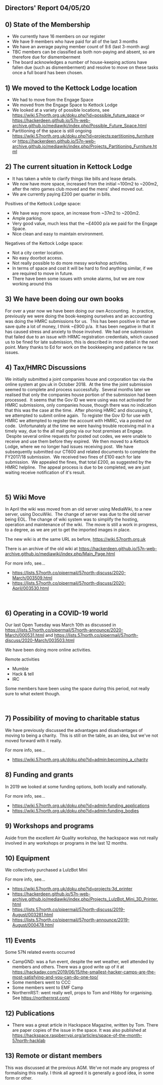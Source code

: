 Directors' Report 04/05/20
----------------



## 0) State of the Membership
* We currently have 16 members on our register
* We have 9 members who have paid for all of the last 3 months
* We have an average paying member count of 9.6 (last 3-month avg)
* TBC members can be classified as both non-paying and absent, so are therefore due for dismemberment 
* The board acknowledges a number of house-keeping actions have fallen due (such as dismemberment) and resolve to move on these tasks once a full board has been chosen.
 
 
 
## 1) We moved to the Kettock Lodge location
* We had to move from the Engage Space
* We moved from the Engage Space to Kettock Lodge
* We looked at a variety of possible locations, see https://wiki.57north.org.uk/doku.php?id=possible_future_space  or https://hackerdeen.github.io/57n-web-archive.github.io/mediawiki/index.php/Possible_Future_Space.html
* Partitioning of the space is still ongoing https://wiki.57north.org.uk/doku.php?id=projects:partitioning_furniture or https://hackerdeen.github.io/57n-web-archive.github.io/mediawiki/index.php/Projects_Partitioning_Furniture.html



## 2) The current situation in Kettock Lodge
* It has taken a while to clarify things like bills and lease details.
* We now have more space, increased from the initial ~100m2 to ~200m2, after the retro games club moved and the mens' shed moved out.
* We are currently paying £200 per quarter in bills.

Positives of the Kettock Lodge space:
* We have way more space, an increase from ~37m2 to ~200m2.
* Ample parking.
* Very good value, much less that the ~£4000 p/a we paid for the Engage Space.
* Nice clean and easy to maintain environment.

Negatives of the Kettock Lodge space:
* Not a city center location.
* No easy doorbot access.
* Not really possible to do more messy workshop activities.
* In terms of space and cost it will be hard to find anything similar, if we are required to move in future.
* There have been some issues with smoke alarms, but we are now working around this
 
 
 
## 3) We have been doing our own books
For over a year now we have been doing our own Accounting.  In practice, previously we were doing the book-keeping ourselves and an accounting was doing the HMRC submissions for us.  This has been positive in that we save quite a lot of money, I think ~£900 p/a.  It has been negative in that it has caused stress and anxiety to those involved.  We had one submission that failed due to an issue with HRMC registration credentials, which caused us to be fined for late submission, this is described in more detail in the next point. Many thanks to Ed for work on the bookkeeping and patience re tax issues. 
 
 
 
## 4) Tax/HMRC Discussions
We initially submitted a joint companies house and corporation tax via the online system at gov.uk in October 2018.  At the time the joint submission seemed to complete and process successfully.  Several months later we realised that only the companies house portion of the submission had been processed.  It seems that the Gov ID we were using was not activated for HMRC submissions, only companies house, though there was no indication that this was the case at the time.  After phoning HMRC and discussing it, we attempted to submit online again.  To register the Gov ID for use with HMRC we attempted to register the account with HMRC, via a posted out code.  Unfortunately at the time we were having trouble receiving mail in a timely way, due to the all mail going via our host premises at Engage.  Despite several online requests for posted out codes, we were unable to receive and use them before they expired.  We then moved to a Kettock Lodge, where we no longer had issues receiving post.  We have subsequently submitted our CT600 and related documents to complete the FY2017/18 submission.  We received two fines of £100 each for late submission.  We appealed the fines, that total £200, as suggested by the HMRC helpline.  The appeal process is due to be completed, we are just waiting receive notification of it's result.

 
  
## 5) Wiki Move

In April the wiki was moved from an old server using MediaWiki, to a new server, using DocuWiki.  The change of server was due to the old server being EOL. The change of wiki system was to simplify the hosting, operation and maintenance of the wiki.  The move is still a work in progress, to a degree, as we are yet to get the imported images in place.

The new wiki is at the same URL as before, https://wiki.57north.org.uk

There is an archive of the old wiki at https://hackerdeen.github.io/57n-web-archive.github.io/mediawiki/index.php/Main_Page.html

For more info, see...
* https://lists.57north.co/pipermail/57north-discuss/2020-March/003509.html
* https://lists.57north.co/pipermail/57north-discuss/2020-April/003530.html

 

## 6) Operating in a COVID-19 world

Our last Open Tuesday was March 10th as discussed in https://lists.57north.co/pipermail/57north-announce/2020-March/000531.html and https://lists.57north.co/pipermail/57north-discuss/2020-March/003503.html

We have been doing more online activities.

Remote activities
* Mumble
* Hack & tell
* IRC

Some members have been using the space during this period, not really sure to what extent though.
  

 
## 7) Possibility of moving to charitable status
We have previously discussed the advantages and disadvantages of moving to being a charity.  This is still on the table, as an idea, but we've not moved forward with it really. 

For more info, see...
* https://wiki.57north.org.uk/doku.php?id=admin:becoming_a_charity
 
 
 
## 8) Funding and grants
In 2019 we looked at some funding options, both locally and nationally.

For more info, see...
* https://wiki.57north.org.uk/doku.php?id=admin:funding_applications
* https://wiki.57north.org.uk/doku.php?id=admin:funding_bodies



## 9) Workshops and programs
Aside from the excellent Air Quality workshop, the hackspace was not really involved in any workshops or programs in the last 12 months.



## 10) Equipment
We collectively purchased a LulzBot Mini

For more info, see...
* https://wiki.57north.org.uk/doku.php?id=projects:3d_printer
* https://hackerdeen.github.io/57n-web-archive.github.io/mediawiki/index.php/Projects_LulzBot_Mini_3D_Printer.html
* https://lists.57north.co/pipermail/57north-discuss/2019-August/003281.html
* https://lists.57north.co/pipermail/57north-announce/2019-August/000478.html



## 11) Events
Some 57N related events occurred
* CampGND: was a fun event, despite the wet weather, well attended by members and others.  There was a good write up of it at https://hackaday.com/2019/06/15/the-smallest-hacker-camps-are-the-most-satisfying-and-you-can-do-one-too/
* Some members went to CCC
* Some members went to EMF Camp
* NorthernRST: went really well, props to Tom and Hibby for organising. See https://northernrst.com/



## 12) Publications
* There was a great article in Hackspace Magazine, written by Tom.  There are paper copies of the issue in the space. It was also published at https://hackspace.raspberrypi.org/articles/space-of-the-month-57north-hacklab



## 13) Remote or distant members
This was discussed at the previous AGM.  We've not made any progress of formalising this really.  I think all agreed it is generally a good idea, in some form or other.



